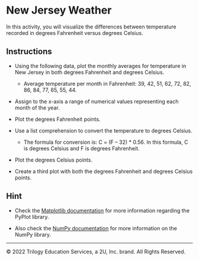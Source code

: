 # New Jersey Weather

In this activity, you will visualize the differences between temperature recorded in degrees Fahrenheit versus degrees Celsius.

## Instructions

* Using the following data, plot the monthly averages for temperature in New Jersey in both degrees Fahrenheit and degrees Celsius.

  * Average temperature per month in Fahrenheit: 39, 42, 51, 62, 72, 82, 86, 84, 77, 65, 55, 44.

* Assign to the x-axis a range of numerical values representing each month of the year.

* Plot the degrees Fahrenheit points.

* Use a list comprehension to convert the temperature to degrees Celsius.

  * The formula for conversion is: C = (F – 32) * 0.56. In this formula, C is degrees Celsius and F is degrees Fahrenheit.

* Plot the degrees Celsius points.

* Create a third plot with both the degrees Fahrenheit and degrees Celsius points.

## Hint

* Check the [Matplotlib documentation](https://matplotlib.org/2.0.2/index.html) for more information regarding the PyPlot library.

* Also check the [NumPy documentation](https://docs.scipy.org/doc/numpy/reference/) for more information on the NumPy library.

---

© 2022 Trilogy Education Services, a 2U, Inc. brand. All Rights Reserved.